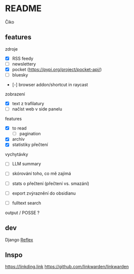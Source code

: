 # README

Čiko

## features

zdroje
- [x] RSS feedy
- [ ] newslettery
- [x] pocket (https://pypi.org/project/pocket-api/)
- [ ] bluesky
- [-] browser addon/shortcut in raycast

zobrazení
- [x] text z trafilatury
- [ ] načíst web v side panelu

features
- [x] to read
    - [ ] pagination
- [x] archiv
- [x] statistiky přečtení

vychytávky
- [ ] LLM summary
- [ ] skórování toho, co mě zajímá
- [ ] stats o přečtení (přečtení vs. smazání)

- [ ] export zvýraznění do obsidianu

- [ ] fulltext search

output / POSSE ?


## dev

Django
[Reflex](https://reflex.dev/docs/getting-started/basics/)


## Inspo
https://linkding.link
https://github.com/linkwarden/linkwarden
